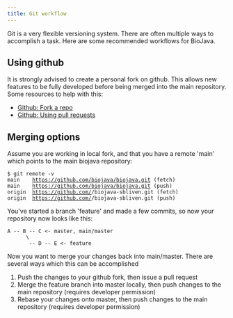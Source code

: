 ```yaml
---
title: Git workflow
---
```


Git is a very flexible versioning system. There are often multiple ways
to accomplish a task. Here are some recommended workflows for BioJava.

Using github
------------

It is strongly advised to create a personal fork on github. This allows
new features to be fully developed before being merged into the main
repository. Some resources to help with this:

-   [Github: Fork a repo](https://help.github.com/articles/fork-a-repo)
-   [Github: Using pull
    requests](https://help.github.com/articles/using-pull-requests)

Merging options
---------------

Assume you are working in local fork, and that you have a remote 'main'
which points to the main biojava repository:

`$ git remote -v`  
`main    `[`https://github.com/biojava/biojava.git`](https://github.com/biojava/biojava.git)` (fetch)`  
`main    `[`https://github.com/biojava/biojava.git`](https://github.com/biojava/biojava.git)` (push)`  
`origin  `[`https://github.com/`](https://github.com/)<username>`/biojava-sbliven.git (fetch)`  
`origin  `[`https://github.com/`](https://github.com/)<username>`/biojava-sbliven.git (push)`

You've started a branch 'feature' and made a few commits, so now your
repository now looks like this:

`A -- B -- C <- master, main/master`  
`      \`  
`       -- D -- E <- feature`

Now you want to merge your changes back into main/master. There are
several ways which this can be accomplished

1.  Push the changes to your github fork, then issue a pull request
2.  Merge the feature branch into master locally, then push changes to
    the main repository (requires developer permission)
3.  Rebase your changes onto master, then push changes to the main
    repository (requires developer permission)

